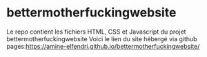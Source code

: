 # bettermotherfuckingwebsite
Le repo contient les fichiers HTML, CSS et Javascript du projet bettermotherfuckingwebsite
Voici le lien du site hébergé via github pages:https://amine-elfendri.github.io/bettermotherfuckingwebsite/

 
